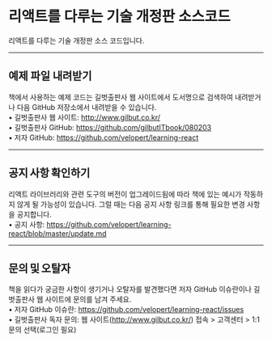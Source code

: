 # 리액트를 다루는 기술 개정판 소스코드

리액트를 다루는 기술 개정판 소스 코드입니다.

---

## 예제 파일 내려받기
책에서 사용하는 예제 코드는 길벗출판사 웹 사이트에서 도서명으로 검색하여 내려받거나 다음 GitHub 저장소에서 
내려받을 수 있습니다. </br>
• 길벗출판사 웹 사이트: http://www.gilbut.co.kr/ </br>
• 길벗출판사 GitHub: https://github.com/gilbutITbook/080203 </br>
• 저자 GitHub: https://github.com/velopert/learning-react </br>

---

## 공지 사항 확인하기
리액트 라이브러리와 관련 도구의 버전이 업그레이드됨에 따라 책에 있는 예시가 작동하지 않게 될 가능성이 있습니다. 
그럴 때는 다음 공지 사항 링크를 통해 필요한 변경 사항을 공지합니다. </br>
• 공지 사항: https://github.com/velopert/learning-react/blob/master/update.md </br>

---

## 문의 및 오탈자
책을 읽다가 궁금한 사항이 생기거나 오탈자를 발견했다면 저자 GitHub 이슈란이나 길벗출판사 웹 사이트에 문의를 
남겨 주세요.</br>
• 저자 GitHub 이슈란: https://github.com/velopert/learning-react/issues </br>
• 길벗출판사 독자 문의: 웹 사이트(http://www.gilbut.co.kr/) 접속 > 고객센터 > 1:1 문의 선택(로그인 필요) </br>
 
